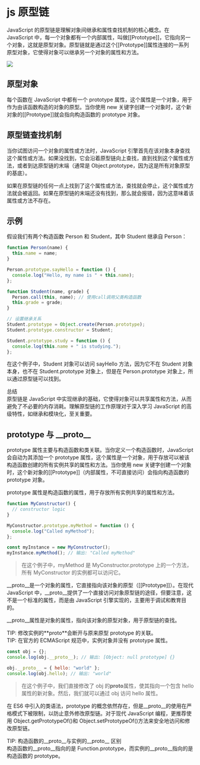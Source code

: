 # js 原型链

JavaScript 的原型链是理解对象间继承和属性查找机制的核心概念。在 JavaScript 中，每一个对象都有一个内部属性，叫做[[Prototype]]，它指向另一个对象，这就是原型对象。原型链就是通过这个[[Prototype]]属性连接的一系列原型对象，它使得对象可以继承另一个对象的属性和方法。

![](/assets/images/js/原型链.png)

## 原型对象

每个函数在 JavaScript 中都有一个 prototype 属性，这个属性是一个对象，用于作为由该函数构造的对象的原型。当你使用 new 关键字创建一个对象时，这个新对象的[[Prototype]]就会指向构造函数的 prototype 对象。

## 原型链查找机制

当你试图访问一个对象的属性或方法时，JavaScript 引擎首先在该对象本身查找这个属性或方法。如果没找到，它会沿着原型链向上查找，直到找到这个属性或方法，或者到达原型链的末端（通常是 Object.prototype，因为这是所有对象原型的基底）。

如果在原型链的任何一点上找到了这个属性或方法，查找就会停止，这个属性或方法就会被返回。如果在原型链的末端还没有找到，那么就会报错，因为这意味着该属性或方法不存在。

## 示例

假设我们有两个构造函数 Person 和 Student，其中 Student 继承自 Person：

```js
function Person(name) {
  this.name = name;
}

Person.prototype.sayHello = function () {
  console.log("Hello, my name is " + this.name);
};

function Student(name, grade) {
  Person.call(this, name); // 使用call调用父类构造函数
  this.grade = grade;
}

// 设置继承关系
Student.prototype = Object.create(Person.prototype);
Student.prototype.constructor = Student;

Student.prototype.study = function () {
  console.log(this.name + " is studying.");
};
```

在这个例子中，Student 对象可以访问 sayHello 方法，因为它不在 Student 对象本身，也不在 Student.prototype 对象上，但是在 Person.prototype 对象上，所以通过原型链可以找到。

<bqe>
<errb>总结</errb><br/>
原型链是 JavaScript 中实现继承的基础，它使得对象可以共享属性和方法，从而避免了不必要的内存消耗。理解原型链的工作原理对于深入学习 JavaScript 的高级特性，如继承和模块化，至关重要。
</bqe>

## prototype 与 \_\_proto\_\_

<sucb>prototype</sucb> 属性主要与构造函数和类关联。当你定义一个<err>构造函数</err>时，JavaScript 会自动为其添加一个 prototype 属性，这个属性是一个对象，用于存放可以被该构造函数创建的所有实例共享的属性和方法。当你使用 new 关键字创建一个对象时，这个新对象的[[Prototype]]（内部属性，不可直接访问）会指向构造函数的 prototype 对象。

prototype 属性是构造函数的属性，用于存放所有实例共享的属性和方法。

```js
function MyConstructor() {
  // constructor logic
}

MyConstructor.prototype.myMethod = function () {
  console.log("Called myMethod");
};

const myInstance = new MyConstructor();
myInstance.myMethod(); // 输出: "Called myMethod"
```

> 在这个例子中，myMethod 是 MyConstructor.prototype 上的一个方法，所有 MyConstructor 的实例都可以访问它。

<sucb>\_\_proto\_\_</sucb>是一个<err>对象的属性</err>，它直接指向该对象的原型（[[Prototype]]）。在现代 JavaScript 中，\_\_proto\_\_提供了一个直接访问对象原型链的途径，但要注意，这不是一个标准的属性，而是由 JavaScript 引擎实现的，主要用于调试和教育目的。

\_\_proto\_\_属性是对象的属性，指向该对象的原型对象，用于原型链的查找。

<bqe>
TIP: 修改实例的**proto**会断开与原来原型 prototype 的关联。<br/>
TIP: 在官方的 ECMAScript 规范中，实例对象并没有 prototype 属性。
</bqe>

```js
const obj = {};
console.log(obj.__proto__); // 输出: [Object: null prototype] {}

obj.__proto__ = { hello: "world" };
console.log(obj.hello); // 输出: "world"
```

> 在这个例子中，我们直接修改了 obj 的**proto**属性，使其指向一个包含 hello 属性的新对象。然后，我们就可以通过 obj 访问 hello 属性。

在 ES6 中引入的类语法，prototype 的概念依然存在，但是\_\_proto\_\_的使用在严格模式下被限制，以防止意外修改原型链。对于现代 JavaScript 编程，更推荐使用 <warn>Object.getPrototypeOf()</warn>和 <warn>Object.setPrototypeOf()</warn>方法来安全地访问和修改原型链。

<bqe>
TIP: 构造函数的__proto__与实例的__proto__ 区别<br/>
构造函数的__proto__指向的是 Function.prototype，而实例的__proto__指向的是构造函数的 prototype。
</bqe>

